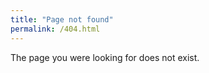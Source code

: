 ```yaml
---
title: "Page not found"
permalink: /404.html
---
```


The page you were looking for does not exist. 